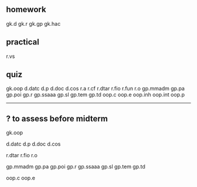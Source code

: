 ## homework
gk.d
gk.r
gk.gp
gk.hac

## practical
r.vs

## quiz
gk.oop
d.datc
d.p
d.doc
d.cos
r.a
r.cf
r.dtar
r.fio
r.fun
r.o
gp.mmadm
gp.pa
gp.poi
gp.r
gp.ssaaa
gp.sl
gp.tem
gp.td
oop.c
oop.e
oop.inh
oop.int
oop.p

-------------------------------------------------------------------------------

## ? to assess before midterm

gk.oop

d.datc
d.p
d.doc
d.cos

r.dtar
r.fio
r.o

gp.mmadm
gp.pa
gp.poi
gp.r
gp.ssaaa
gp.sl
gp.tem
gp.td

oop.c
oop.e

